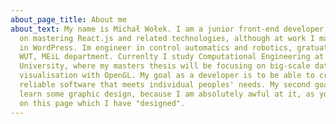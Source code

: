 ```yaml
---
about_page_title: About me
about_text: My name is Michał Wołek. I am a junior front-end developer, focused
  on mastering React.js and related technologies, although at work I mainly work
  in WordPress. Im engineer in control automatics and robotics, gratuated from
  WUT, MEiL department. Currenlty I study Computational Engineering at Warsaw
  University, where my masters thesis will be focusing on big-scale data
  visualisation with OpenGL. My goal as a developer is to be able to create
  reliable software that meets individual peoples' needs. My second goal is to
  learn some graphic design, because I am absolutely awful at it, as you can see
  on this page which I have "designed".
---
```

